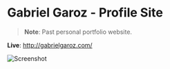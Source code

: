 # Gabriel Garoz - Profile Site

> **Note**: Past personal portfolio website.

**Live**: http://gabrielgaroz.com/

![Screenshot](/frontpage-screenshot.webp)
